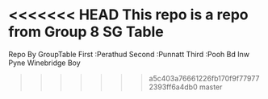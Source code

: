 
<<<<<<< HEAD
This repo is a repo from Group 8 SG Table
=======
Repo By  GroupTable 
First :Perathud
Second :Punnatt
Third :Pooh Bd
Inw Pyne Winebridge Boy
>>>>>>> a5c403a76661226fb170f9f779772393ff6a4db0
>>>>>>> master
